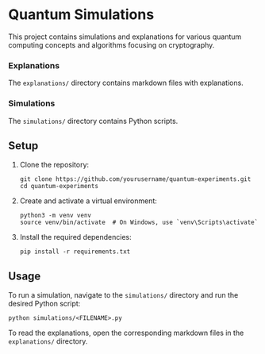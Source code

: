 # Quantum Simulations

This project contains simulations and explanations for various quantum computing concepts and algorithms focusing on cryptography.

### Explanations

The `explanations/` directory contains markdown files with explanations.

### Simulations

The `simulations/` directory contains Python scripts.

## Setup

1. Clone the repository:
   ```
   git clone https://github.com/yourusername/quantum-experiments.git
   cd quantum-experiments
   ```

2. Create and activate a virtual environment:
   ```
   python3 -m venv venv
   source venv/bin/activate  # On Windows, use `venv\Scripts\activate`
   ```

3. Install the required dependencies:
   ```
   pip install -r requirements.txt
   ```

## Usage

To run a simulation, navigate to the `simulations/` directory and run the desired Python script:

```
python simulations/<FILENAME>.py
```

To read the explanations, open the corresponding markdown files in the `explanations/` directory.